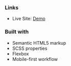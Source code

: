 
### Links

- Live Site: [Demo]() 

### Built with

- Semantic HTML5 markup
- SCSS properties
- Flexbox
- Mobile-first workflow


